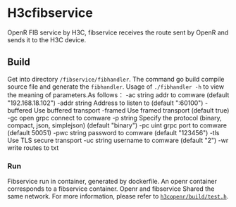 # H3cfibservice
OpenR FIB service by H3C, fibservice receives the route sent by OpenR and sends it to the H3C device.

## Build 
Get into directory `/fibservice/fibhandler`. The command go build compile source file and generate the `fibhandler`. Usage of `./fibhandler -h` to view the meaning of parameters.As follows： 
  -ac string
    	addr to comware (default "192.168.18.102")
  -addr string
    	Address to listen to (default ":60100")
  -buffered
    	Use buffered transport
  -framed
    	Use framed transport (default true)
  -gc
    	open grpc connect to comware
  -p string
    	Specify the protocol (binary, compact, json, simplejson) (default "binary")
  -pc uint
    	grpc port to comware (default 50051)
  -pwc string
    	password to comware (default "123456")
  -tls
    	Use TLS secure transport
  -uc string
    	username to comware (default "2")
  -wr
    	write routes to txt 
 ### Run
Fibservice run in container, generated by dockerfile. An openr container corresponds to a fibservice container. Openr and fibservice Shared the same network. For more information, please refer to [`h3copenr/build/test.h`](https://github.com/h3copen/h3copenr/blob/master/build/test.sh).
 
